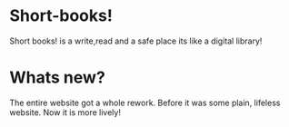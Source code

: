 # Short-books!
Short books! is a write,read and a safe place
its like a digital library!
# Whats new?
The entire website got a whole rework.
Before it was some plain, lifeless website. Now it is more lively!

